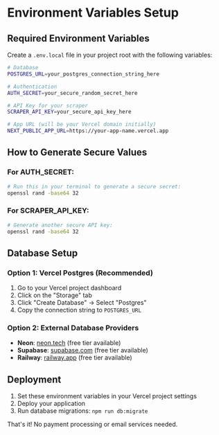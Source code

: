 # Environment Variables Setup

## Required Environment Variables

Create a `.env.local` file in your project root with the following variables:

```bash
# Database
POSTGRES_URL=your_postgres_connection_string_here

# Authentication
AUTH_SECRET=your_secure_random_secret_here

# API Key for your scraper
SCRAPER_API_KEY=your_secure_api_key_here

# App URL (will be your Vercel domain initially)
NEXT_PUBLIC_APP_URL=https://your-app-name.vercel.app
```

## How to Generate Secure Values

### For AUTH_SECRET:
```bash
# Run this in your terminal to generate a secure secret:
openssl rand -base64 32
```

### For SCRAPER_API_KEY:
```bash
# Generate another secure API key:
openssl rand -base64 32
```

## Database Setup

### Option 1: Vercel Postgres (Recommended)
1. Go to your Vercel project dashboard
2. Click on the "Storage" tab
3. Click "Create Database" → Select "Postgres"
4. Copy the connection string to `POSTGRES_URL`

### Option 2: External Database Providers
- **Neon**: [neon.tech](https://neon.tech) (free tier available)
- **Supabase**: [supabase.com](https://supabase.com) (free tier available)
- **Railway**: [railway.app](https://railway.app) (free tier available)

## Deployment

1. Set these environment variables in your Vercel project settings
2. Deploy your application
3. Run database migrations: `npm run db:migrate`

That's it! No payment processing or email services needed.

